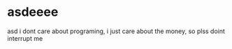 # asdeeee
asd
i dont care about programing, i just care about the money, so plss doint interrupt me
